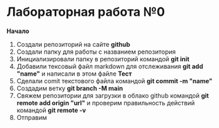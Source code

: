 # Лабораторная работа №0
**Начало**
1. Создали репозиторий на сайте **github** 
2. Создали папку для работы с названием репозитория
3. Инициализировали папку в репозиторий командой **git init**
4. Добавили тексовый файл markdown для отслеживания **git add "name"** и написали в этом файле **Тест**
5. Сделали comit текстового файла командой **git commit -m "name"**
6. Создадим ветку **git branch -M main**
7. Свяжем репозитории для загрузки в облако github командой **git remote add origin "url"** и проверим правильность действий командой **git remote -v**
8. Отправим 